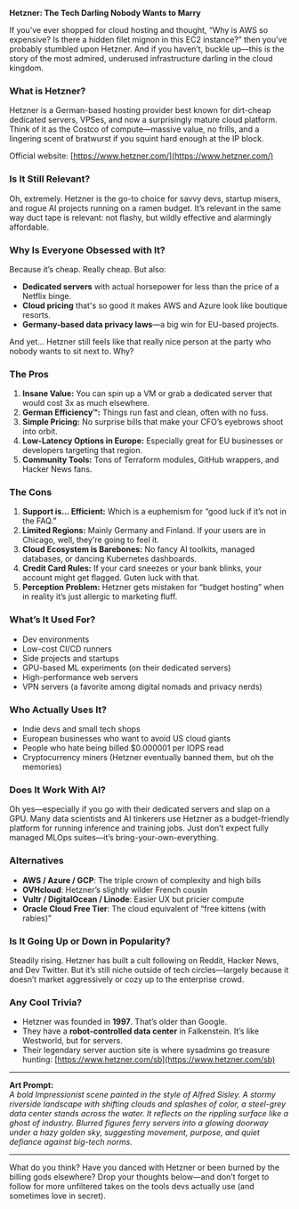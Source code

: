 **Hetzner: The Tech Darling Nobody Wants to Marry**

If you’ve ever shopped for cloud hosting and thought, “Why is AWS so expensive? Is there a hidden filet mignon in this EC2 instance?” then you’ve probably stumbled upon Hetzner. And if you haven’t, buckle up—this is the story of the most admired, underused infrastructure darling in the cloud kingdom.

### What is Hetzner?

Hetzner is a German-based hosting provider best known for dirt-cheap dedicated servers, VPSes, and now a surprisingly mature cloud platform. Think of it as the Costco of compute—massive value, no frills, and a lingering scent of bratwurst if you squint hard enough at the IP block.

Official website: [https://www.hetzner.com/](https://www.hetzner.com/)

### Is It Still Relevant?

Oh, extremely. Hetzner is the go-to choice for savvy devs, startup misers, and rogue AI projects running on a ramen budget. It’s relevant in the same way duct tape is relevant: not flashy, but wildly effective and alarmingly affordable.

### Why Is Everyone Obsessed with It?

Because it’s cheap. Really cheap. But also:

- **Dedicated servers** with actual horsepower for less than the price of a Netflix binge.
- **Cloud pricing** that's so good it makes AWS and Azure look like boutique resorts.
- **Germany-based data privacy laws**—a big win for EU-based projects.

And yet... Hetzner still feels like that really nice person at the party who nobody wants to sit next to. Why?

### The Pros

1. **Insane Value:** You can spin up a VM or grab a dedicated server that would cost 3x as much elsewhere.
2. **German Efficiency™:** Things run fast and clean, often with no fuss.
3. **Simple Pricing:** No surprise bills that make your CFO’s eyebrows shoot into orbit.
4. **Low-Latency Options in Europe:** Especially great for EU businesses or developers targeting that region.
5. **Community Tools:** Tons of Terraform modules, GitHub wrappers, and Hacker News fans.

### The Cons

1. **Support is... Efficient:** Which is a euphemism for “good luck if it’s not in the FAQ.”
2. **Limited Regions:** Mainly Germany and Finland. If your users are in Chicago, well, they're going to feel it.
3. **Cloud Ecosystem is Barebones:** No fancy AI toolkits, managed databases, or dancing Kubernetes dashboards.
4. **Credit Card Rules:** If your card sneezes or your bank blinks, your account might get flagged. Guten luck with that.
5. **Perception Problem:** Hetzner gets mistaken for “budget hosting” when in reality it’s just allergic to marketing fluff.

### What’s It Used For?

- Dev environments  
- Low-cost CI/CD runners  
- Side projects and startups  
- GPU-based ML experiments (on their dedicated servers)  
- High-performance web servers  
- VPN servers (a favorite among digital nomads and privacy nerds)

### Who Actually Uses It?

- Indie devs and small tech shops  
- European businesses who want to avoid US cloud giants  
- People who hate being billed $0.000001 per IOPS read  
- Cryptocurrency miners (Hetzner eventually banned them, but oh the memories)

### Does It Work With AI?

Oh yes—especially if you go with their dedicated servers and slap on a GPU. Many data scientists and AI tinkerers use Hetzner as a budget-friendly platform for running inference and training jobs. Just don’t expect fully managed MLOps suites—it’s bring-your-own-everything.

### Alternatives

- **AWS / Azure / GCP**: The triple crown of complexity and high bills  
- **OVHcloud**: Hetzner’s slightly wilder French cousin  
- **Vultr / DigitalOcean / Linode**: Easier UX but pricier compute  
- **Oracle Cloud Free Tier**: The cloud equivalent of “free kittens (with rabies)”

### Is It Going Up or Down in Popularity?

Steadily rising. Hetzner has built a cult following on Reddit, Hacker News, and Dev Twitter. But it’s still niche outside of tech circles—largely because it doesn’t market aggressively or cozy up to the enterprise crowd.

### Any Cool Trivia?

- Hetzner was founded in **1997**. That’s older than Google.  
- They have a **robot-controlled data center** in Falkenstein. It’s like Westworld, but for servers.  
- Their legendary server auction site is where sysadmins go treasure hunting: [https://www.hetzner.com/sb](https://www.hetzner.com/sb)

---

**Art Prompt:**  
*A bold Impressionist scene painted in the style of Alfred Sisley. A stormy riverside landscape with shifting clouds and splashes of color, a steel-grey data center stands across the water. It reflects on the rippling surface like a ghost of industry. Blurred figures ferry servers into a glowing doorway under a hazy golden sky, suggesting movement, purpose, and quiet defiance against big-tech norms.*  

---

What do you think? Have you danced with Hetzner or been burned by the billing gods elsewhere? Drop your thoughts below—and don’t forget to follow for more unfiltered takes on the tools devs actually use (and sometimes love in secret).